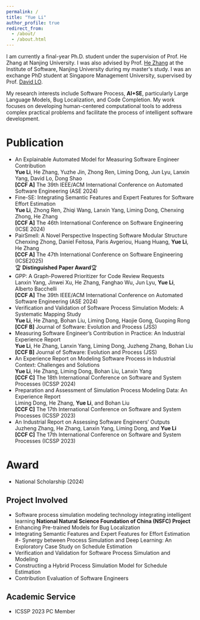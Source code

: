 ```yaml
---
permalink: /
title: "Yue Li"
author_profile: true
redirect_from: 
  - /about/
  - /about.html
---
```


I am currently a final-year Ph.D. student under the supervision of Prof. He Zhang at Nanjing University. I was also advised by Prof. [He Zhang](https://softeng.nju.edu.cn/faculty/HeZhang/index.html) at the Institute of Software, Nanjing University during my master's study. I was an exchange PhD student at Singapore Management University, supervised by Prof. [David LO](http://www.mysmu.edu/faculty/davidlo/).

My research interests include Software Process, **AI+SE**, particularly Large Language Models, Bug Localization, and Code Completion. My work focuses on developing human-centered computational tools to address complex practical problems and facilitate the process of intelligent software development.

Publication
======
- An Explainable Automated Model for Measuring Software Engineer Contribution<br>
  **Yue Li**, He Zhang, Yuzhe Jin, Zhong Ren, Liming Dong, Jun Lyu, Lanxin Yang, David Lo, Dong Shao<br>
  **[CCF A]** The 39th IEEE/ACM International Conference on Automated Software Engineering (ASE 2024)
- Fine-SE: Integrating Semantic Features and Expert Features for Software Effort Estimation<br>
  **Yue Li**, Zhong Ren, Zhiqi Wang, Lanxin Yang, Liming Dong, Chenxing Zhong, He Zhang<br>
  **[CCF A]** The 46th International Conference on Software Engineering (ICSE 2024) 
- PairSmell: A Novel Perspective Inspecting Software Modular Structure<br>
  Chenxing Zhong, Daniel Feitosa, Paris Avgeriou, Huang Huang, **Yue Li**, He Zhang<br>
  **[CCF A]** The 47th International Conference on Software Engineering (ICSE2025) <br>:trophy: **Distinguished Paper Award**:trophy:
- GPP: A Graph-Powered Prioritizer for Code Review Requests<br>
  Lanxin Yang, Jinwei Xu, He Zhang, Fanghao Wu, Jun Lyu, **Yue Li**, Alberto Bacchelli<br>
  **[CCF A]** The 39th IEEE/ACM International Conference on Automated Software Engineering (ASE 2024) 
- Verification and Validation of Software Process Simulation Models: A Systematic Mapping Study<br>
  **Yue Li**, He Zhang, Bohan Liu, Liming Dong, Haojie Gong, Guoping Rong<br>
  **[CCF B]** Journal of Software: Evolution and Process (JSS) 
- Measuring Software Engineer’s Contribution in Practice: An Industrial Experience Report<br>
  **Yue Li**, He Zhang, Lanxin Yang, Liming Dong, Juzheng Zhang, Bohan Liu<br>
  **[CCF B]** Journal of Software: Evolution and Process (JSS)
- An Experience Report on Modeling Software Process in Industrial Context: Challenges and Solutions<br>
  **Yue Li**, He Zhang, Liming Dong, Bohan Liu, Lanxin Yang<br>
  **[CCF C]** The 18th International Conference on Software and System Processes (ICSSP 2024) 
- Preparation and Assessment of Simulation Process Modeling Data: An Experience Report<br>
  Liming Dong, He Zhang, **Yue Li**, and Bohan Liu<br>
  **[CCF C]** The 17th International Conference on Software and System Processes (ICSSP 2023) 
- An Industrial Report on Assessing Software Engineers’ Outputs<br>
  Juzheng Zhang, He Zhang, Lanxin Yang, Liming Dong, and **Yue Li**<br>
  **[CCF C]** The 17th International Conference on Software and System Processes (ICSSP 2023)

Award
======
- National Scholarship (2024)

Project Involved
------
- Software process simulation modeling technology integrating intelligent learning **National Natural Science Foundation of China (NSFC) Project** 
- Enhancing Pre-trained Models for Bug Localization 
- Integrating Semantic Features and Expert Features for Effort Estimation
#- Synergy between Process Simulation and Deep Learning: An Exploratory Case Study on Schedule Estimation
- Verification and Validation for Software Process Simulation and Modeling
- Constructing a Hybrid Process Simulation Model for Schedule Estimation
- Contribution Evaluation of Software Engineers

Academic Service
------
- ICSSP 2023 PC Member



<script type='text/javascript' id='clustrmaps' src='//cdn.clustrmaps.com/map_v2.js?cl=ffffff&w=260&t=tt&d=nRGtxz_Nftr9cVasPVvKWzmiw6h9egu5zHgUZxn8Phs'></script>

